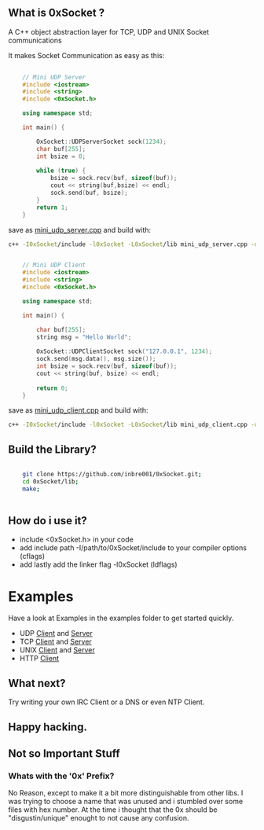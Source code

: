 
## What is 0xSocket ?
A C++ object abstraction layer for TCP, UDP and UNIX Socket communications

It makes Socket Communication as easy as this:

```C++
	
	// Mini UDP Server 
	#include <iostream>
	#include <string>
	#include <0xSocket.h>

	using namespace std;

	int main() {

		OxSocket::UDPServerSocket sock(1234);
		char buf[255];
		int bsize = 0;
		
		while (true) {
			bsize = sock.recv(buf, sizeof(buf));
			cout << string(buf,bsize) << endl;
			sock.send(buf, bsize);
		}
		return 1;
	}
```
save as [mini_udp_server.cpp](examples/mini_udp_server.cpp) and build with:

```Bash
c++ -I0xSocket/include -l0xSocket -L0xSocket/lib mini_udp_server.cpp -o mini_udp_server.exe
```
```C++

	// Mini UDP Client
	#include <iostream>
	#include <string>  
	#include <0xSocket.h>  

	using namespace std;

	int main() {

		char buf[255];
		string msg = "Hello World";
		
		OxSocket::UDPClientSocket sock("127.0.0.1", 1234);
		sock.send(msg.data(), msg.size());		
		int bsize = sock.recv(buf, sizeof(buf));
		cout << string(buf, bsize) << endl;
		
		return 0;
	}
```
save as [mini_udp_client.cpp](examples/mini_udp_client.cpp) and build with:

```Bash
c++ -I0xSocket/include -l0xSocket -L0xSocket/lib mini_udp_client.cpp -o mini_udp_client.exe	
```


## Build the Library?

```Bash

    git clone https://github.com/inbre001/0xSocket.git;
    cd 0xSocket/lib;
    make;
    
```

## How do i use it? 

* include \<0xSocket.h\> in your code
* add include path -I/path/to/0xSocket/include to your compiler options (cflags)
* add lastly add the linker flag -l0xSocket (ldflags)

# Examples
Have a look at Examples in the examples folder to get started quickly.

*  UDP [Client](examples/udp_client.cpp) and [Server](examples/udp_server.cpp)  
*  TCP [Client](examples/tcp_client.cpp) and [Server](examples/tcp_server.cpp)   
* UNIX [Client](examples/unix_client.cpp) and [Server](examples/unix_server.cpp) 
* HTTP [Client](examples/http_client.cpp) 

## What next?
Try writing your own IRC Client or a DNS or even NTP Client.

## Happy hacking.

## Not so Important Stuff

### Whats with the '0x' Prefix?
No Reason, except to make it a bit more distinguishable from other libs.
I was trying to choose a name that was unused and i stumbled over some files with hex number.
At the time i thought that the 0x should be "disgustin/unique" enought to not cause any confusion.


